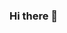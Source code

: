 ### Hi there 👋

<!--
**ElyoMOhssin/ElyoMOhssin** is a ✨ _special_ ✨ repository because its `README.md` (this file) appears on your GitHub profile.

Here are some ideas to get you started:

👋 Hi, I’m @ElyoMOhssin
👀 I’m interested in data analytics.
🌱 I’m currently further developing my Python, R and SQL skills.
💞️ I’m looking to collaborate on text classification projects.
📫 You can reach me on Linkedin: https://www.linkedin.com/in/abdelmohssinelyounssi/
-->
